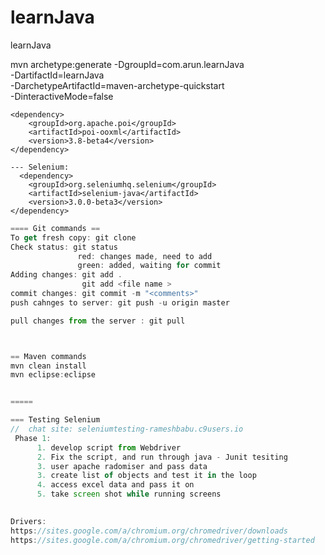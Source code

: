 # learnJava
learnJava


  mvn archetype:generate -DgroupId=com.arun.learnJava  \
  -DartifactId=learnJava  \
  -DarchetypeArtifactId=maven-archetype-quickstart  \
  -DinteractiveMode=false

    <dependency>
        <groupId>org.apache.poi</groupId>
        <artifactId>poi-ooxml</artifactId>
        <version>3.8-beta4</version>
    </dependency>
    
    --- Selenium:
      <dependency>
        <groupId>org.seleniumhq.selenium</groupId>
        <artifactId>selenium-java</artifactId>
        <version>3.0.0-beta3</version>
    </dependency>  


```javascript
==== Git commands ==
To get fresh copy: git clone
Check status: git status
               red: changes made, need to add
               green: added, waiting for commit
Adding changes: git add .
                git add <file name >
commit changes: git commit -m "<comments>"
push cahnges to server: git push -u origin master

pull changes from the server : git pull 



== Maven commands
mvn clean install 
mvn eclipse:eclipse


=====

=== Testing Selenium 
//  chat site: seleniumtesting-rameshbabu.c9users.io
 Phase 1:
      1. develop script from Webdriver
      2. Fix the script, and run through java - Junit tesiting
      3. user apache radomiser and pass data
      3. create list of objects and test it in the loop
      4. access excel data and pass it on 
      5. take screen shot while running screens
      

Drivers:
https://sites.google.com/a/chromium.org/chromedriver/downloads
https://sites.google.com/a/chromium.org/chromedriver/getting-started

```




